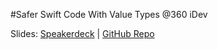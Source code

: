#Safer Swift Code With Value Types @360 iDev

Slides: [Speakerdeck](https://speakerdeck.com/benjamin_encz/safer-swift-code-with-value-types-ii-360idev-2015) | [GitHub Repo](https://github.com/Ben-G/Twitter-Swift-Flux)
